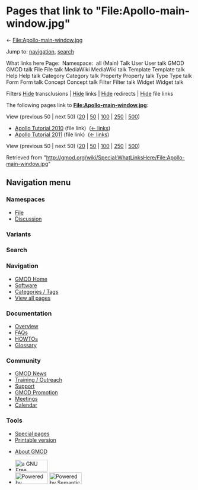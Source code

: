 <div id="mw-page-base" class="noprint">

</div>

<div id="mw-head-base" class="noprint">

</div>

<div id="content" class="mw-body" role="main">

<span id="top"></span>

<div id="mw-js-message" style="display:none;">

</div>



# <span dir="auto">Pages that link to "File:Apollo-main-window.jpg"</span>

<div id="bodyContent">

<div id="contentSub">

←
[File:Apollo-main-window.jpg](/wiki/File:Apollo-main-window.jpg "File:Apollo-main-window.jpg")

</div>

<div id="jump-to-nav" class="mw-jump">

Jump to: [navigation](#mw-navigation), [search](#p-search)

</div>

<div id="mw-content-text">

What links here Page:  Namespace:  all (Main) Talk User User talk GMOD
GMOD talk File File talk MediaWiki MediaWiki talk Template Template talk
Help Help talk Category Category talk Property Property talk Type Type
talk Form Form talk Concept Concept talk Filter Filter talk Widget
Widget talk

Filters
[Hide](/mediawiki/index.php?title=Special:WhatLinksHere/File:Apollo-main-window.jpg&hidetrans=1 "Special:WhatLinksHere/File:Apollo-main-window.jpg")
transclusions \|
[Hide](/mediawiki/index.php?title=Special:WhatLinksHere/File:Apollo-main-window.jpg&hidelinks=1 "Special:WhatLinksHere/File:Apollo-main-window.jpg")
links \|
[Hide](/mediawiki/index.php?title=Special:WhatLinksHere/File:Apollo-main-window.jpg&hideredirs=1 "Special:WhatLinksHere/File:Apollo-main-window.jpg")
redirects \|
[Hide](/mediawiki/index.php?title=Special:WhatLinksHere/File:Apollo-main-window.jpg&hideimages=1 "Special:WhatLinksHere/File:Apollo-main-window.jpg")
file links

The following pages link to
**[File:Apollo-main-window.jpg](/wiki/File:Apollo-main-window.jpg "File:Apollo-main-window.jpg")**:

View (previous 50 \| next 50)
([20](/mediawiki/index.php?title=Special:WhatLinksHere/File:Apollo-main-window.jpg&limit=20 "Special:WhatLinksHere/File:Apollo-main-window.jpg")
\|
[50](/mediawiki/index.php?title=Special:WhatLinksHere/File:Apollo-main-window.jpg&limit=50 "Special:WhatLinksHere/File:Apollo-main-window.jpg")
\|
[100](/mediawiki/index.php?title=Special:WhatLinksHere/File:Apollo-main-window.jpg&limit=100 "Special:WhatLinksHere/File:Apollo-main-window.jpg")
\|
[250](/mediawiki/index.php?title=Special:WhatLinksHere/File:Apollo-main-window.jpg&limit=250 "Special:WhatLinksHere/File:Apollo-main-window.jpg")
\|
[500](/mediawiki/index.php?title=Special:WhatLinksHere/File:Apollo-main-window.jpg&limit=500 "Special:WhatLinksHere/File:Apollo-main-window.jpg"))

- [Apollo Tutorial
  2010](/wiki/Apollo_Tutorial_2010 "Apollo Tutorial 2010") (file link) ‎
  <span class="mw-whatlinkshere-tools">([←
  links](/mediawiki/index.php?title=Special:WhatLinksHere&target=Apollo+Tutorial+2010 "Special:WhatLinksHere"))</span>
- [Apollo Tutorial
  2011](/wiki/Apollo_Tutorial_2011 "Apollo Tutorial 2011") (file link) ‎
  <span class="mw-whatlinkshere-tools">([←
  links](/mediawiki/index.php?title=Special:WhatLinksHere&target=Apollo+Tutorial+2011 "Special:WhatLinksHere"))</span>

View (previous 50 \| next 50)
([20](/mediawiki/index.php?title=Special:WhatLinksHere/File:Apollo-main-window.jpg&limit=20 "Special:WhatLinksHere/File:Apollo-main-window.jpg")
\|
[50](/mediawiki/index.php?title=Special:WhatLinksHere/File:Apollo-main-window.jpg&limit=50 "Special:WhatLinksHere/File:Apollo-main-window.jpg")
\|
[100](/mediawiki/index.php?title=Special:WhatLinksHere/File:Apollo-main-window.jpg&limit=100 "Special:WhatLinksHere/File:Apollo-main-window.jpg")
\|
[250](/mediawiki/index.php?title=Special:WhatLinksHere/File:Apollo-main-window.jpg&limit=250 "Special:WhatLinksHere/File:Apollo-main-window.jpg")
\|
[500](/mediawiki/index.php?title=Special:WhatLinksHere/File:Apollo-main-window.jpg&limit=500 "Special:WhatLinksHere/File:Apollo-main-window.jpg"))

</div>

<div class="printfooter">

Retrieved from
"<http://gmod.org/wiki/Special:WhatLinksHere/File:Apollo-main-window.jpg>"

</div>

<div id="catlinks" class="catlinks catlinks-allhidden">

</div>

<div class="visualClear">

</div>

</div>

</div>

<div id="mw-navigation">

## Navigation menu

<div id="mw-head">



<div id="left-navigation">

<div id="p-namespaces" class="vectorTabs" role="navigation"
aria-labelledby="p-namespaces-label">

### Namespaces

- <span id="ca-nstab-image"><a href="/wiki/File:Apollo-main-window.jpg" accesskey="c"
  title="View the file page [c]">File</a></span>
- <span id="ca-talk"><a
  href="/mediawiki/index.php?title=File_talk:Apollo-main-window.jpg&amp;action=edit&amp;redlink=1"
  accesskey="t"
  title="Discussion about the content page [t]">Discussion</a></span>

</div>

<div id="p-variants" class="vectorMenu emptyPortlet" role="navigation"
aria-labelledby="p-variants-label">

### 

### Variants[](#)

<div class="menu">

</div>

</div>

</div>

<div id="right-navigation">





</div>

<div id="p-search" role="search">

### Search

<div id="simpleSearch">

</div>

</div>

</div>

</div>

<div id="mw-panel">

<div id="p-logo" role="banner">

<a href="/wiki/Main_Page"
style="background-image: url(http://gmod.org/images/GMOD-cogs.png);"
title="Visit the main page"></a>

</div>

<div id="p-Navigation" class="portal" role="navigation"
aria-labelledby="p-Navigation-label">

### Navigation

<div class="body">

- <span id="n-GMOD-Home">[GMOD Home](/wiki/Main_Page)</span>
- <span id="n-Software">[Software](/wiki/GMOD_Components)</span>
- <span id="n-Categories-.2F-Tags">[Categories /
  Tags](/wiki/Categories)</span>
- <span id="n-View-all-pages">[View all
  pages](/wiki/Special:AllPages)</span>

</div>

</div>

<div id="p-Documentation" class="portal" role="navigation"
aria-labelledby="p-Documentation-label">

### Documentation

<div class="body">

- <span id="n-Overview">[Overview](/wiki/Overview)</span>
- <span id="n-FAQs">[FAQs](/wiki/Category:FAQ)</span>
- <span id="n-HOWTOs">[HOWTOs](/wiki/Category:HOWTO)</span>
- <span id="n-Glossary">[Glossary](/wiki/Glossary)</span>

</div>

</div>

<div id="p-Community" class="portal" role="navigation"
aria-labelledby="p-Community-label">

### Community

<div class="body">

- <span id="n-GMOD-News">[GMOD News](/wiki/GMOD_News)</span>
- <span id="n-Training-.2F-Outreach">[Training /
  Outreach](/wiki/Training_and_Outreach)</span>
- <span id="n-Support">[Support](/wiki/Support)</span>
- <span id="n-GMOD-Promotion">[GMOD
  Promotion](/wiki/GMOD_Promotion)</span>
- <span id="n-Meetings">[Meetings](/wiki/Meetings)</span>
- <span id="n-Calendar">[Calendar](/wiki/Calendar)</span>

</div>

</div>

<div id="p-tb" class="portal" role="navigation"
aria-labelledby="p-tb-label">

### Tools

<div class="body">

- <span id="t-specialpages"><a href="/wiki/Special:SpecialPages" accesskey="q"
  title="A list of all special pages [q]">Special pages</a></span>
- <span id="t-print"><a
  href="/mediawiki/index.php?title=Special:WhatLinksHere/File:Apollo-main-window.jpg&amp;printable=yes"
  rel="alternate" accesskey="p"
  title="Printable version of this page [p]">Printable version</a></span>

</div>

</div>

</div>

</div>

<div id="footer" role="contentinfo">

- <span id="footer-places-about">[About
  GMOD](/wiki/GMOD:About "GMOD:About")</span>

<!-- -->

- <span id="footer-copyrightico">[<img src="http://www.gnu.org/graphics/gfdl-logo-small.png" width="88"
  height="31" alt="a GNU Free Documentation License" />](http://www.gnu.org/licenses/fdl-1.3.html)</span>
- <span id="footer-poweredbyico">[<img src="/mediawiki/skins/common/images/poweredby_mediawiki_88x31.png"
  width="88" height="31" alt="Powered by MediaWiki" />](//www.mediawiki.org/)
  [<img
  src="/mediawiki/extensions/SemanticMediaWiki/includes/../resources/images/smw_button.png"
  width="88" height="31" alt="Powered by Semantic MediaWiki" />](https://www.semantic-mediawiki.org/wiki/Semantic_MediaWiki)</span>

<div style="clear:both">

</div>

</div>
